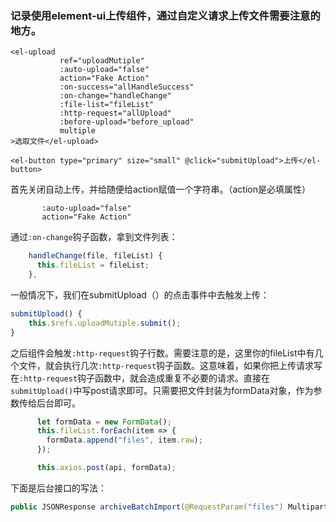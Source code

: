 ### 记录使用element-ui上传组件，通过自定义请求上传文件需要注意的地方。



```vue
<el-upload
           ref="uploadMutiple"
           :auto-upload="false"
           action="Fake Action"
           :on-success="allHandleSuccess"
           :on-change="handleChange"
           :file-list="fileList"
           :http-request="allUpload"
           :before-upload="before_upload"
           multiple
>选取文件</el-upload>

<el-button type="primary" size="small" @click="submitUpload">上传</el-button>
```

首先关闭自动上传，并给随便给action赋值一个字符串。（action是必填属性）

           :auto-upload="false"
           action="Fake Action"
通过`:on-change`钩子函数，拿到文件列表：

```js
    handleChange(file, fileList) {
      this.fileList = fileList;
    },
```

一般情况下，我们在submitUpload（）的点击事件中去触发上传：

```js
submitUpload() {
	this.$refs.uploadMutiple.submit();
}
```

之后组件会触发`:http-request`钩子行数。需要注意的是，这里你的fileList中有几个文件，就会执行几次`:http-request`钩子函数。这意味着，如果你把上传请求写在`:http-request`钩子函数中，就会造成重复不必要的请求。直接在`submitUpload()`中写post请求即可。只需要把文件封装为formData对象，作为参数传给后台即可。

```js
      let formData = new FormData();
      this.fileList.forEach(item => {
        formData.append("files", item.raw);
      });

	  this.axios.post(api, formData);
```

下面是后台接口的写法：

```java
public JSONResponse archiveBatchImport(@RequestParam("files") MultipartFile[] files){}
```


